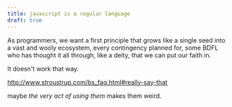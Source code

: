 ```yaml
---
title: javascript is a regular language
draft: true
---
```


As programmers, we want a first principle that grows like a single seed into a
vast and wooly ecosystem, every contingency planned for, some BDFL who has
thought it all through, like a deity, that we can put our faith in.

It doesn't work that way.

http://www.stroustrup.com/bs_faq.html#really-say-that

maybe _the very act of using them_ makes them weird.
